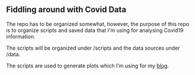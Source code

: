 ## Fiddling around with Covid Data

The repo has to be organized somewhat, however, the purpose of this repo is to organize scripts and saved data that I'm using for analysing Covid19 information.

The scripts will be organized under /scripts and the data sources under /data.

The scripts are used to generate plots which I'm using for my [blog](https://maximegalon5.github.io/Epimethean/).


